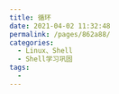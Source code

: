 ```yaml
---
title: 循环
date: 2021-04-02 11:32:48
permalink: /pages/862a88/
categories:
  - Linux、Shell
  - Shell学习巩固
tags:
  - 
---
```

